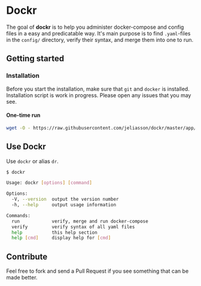 # Dockr
The goal of **dockr** is to help you administer docker-compose and config files in a easy and predicatable way. It's main purpose is to find `.yaml`-files in the `config/` directory, verify their syntax, and merge them into one to run.

## Getting started
### Installation
Before you start the installation, make sure that `git` and `docker` is installed. 
Installation script is work in progress. Please open any issues that you may see.

#### One-time run
```bash
wget -O - https://raw.githubusercontent.com/jeliasson/dockr/master/app/scripts/install.sh | bash
```

## Use Dockr
Use `dockr` or alias `dr`.
```bash
$ dockr

Usage: dockr [options] [command]

Options:
  -V, --version  output the version number
  -h, --help     output usage information

Commands:
  run            verify, merge and run docker-compose
  verify         verify syntax of all yaml files
  help           this help section
  help [cmd]     display help for [cmd]
```


## Contribute
Feel free to fork and send a Pull Request if you see something that can be made better.